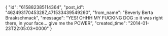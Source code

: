  {
   "id": "615882385114364",
   "post_id": "462493170453287_471533439549260",
   "from_name": "Beverly Berta Braakschmack",
   "message": "YES! OHHH MY FUCKING DOG :o    it was right there, in your face... give me the POWER",
   "created_time": "2014-01-23T22:05:03+0000"
 }

